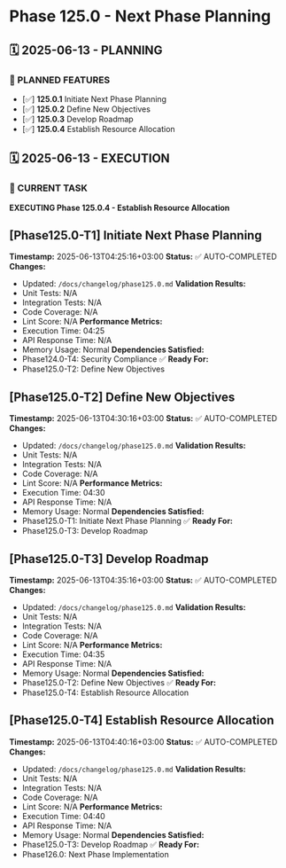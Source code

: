 # Phase 125.0 - Next Phase Planning

## 🗓️ 2025-06-13 - PLANNING
### 🎯 PLANNED FEATURES
- [✅] **125.0.1** Initiate Next Phase Planning
- [✅] **125.0.2** Define New Objectives
- [✅] **125.0.3** Develop Roadmap
- [✅] **125.0.4** Establish Resource Allocation

## 🗓️ 2025-06-13 - EXECUTION
### 🚀 CURRENT TASK
**EXECUTING Phase 125.0.4 - Establish Resource Allocation**

## [Phase125.0-T1] Initiate Next Phase Planning
**Timestamp:** 2025-06-13T04:25:16+03:00
**Status:** ✅ AUTO-COMPLETED
**Changes:**
- Updated: `/docs/changelog/phase125.0.md`
**Validation Results:**
- Unit Tests: N/A
- Integration Tests: N/A
- Code Coverage: N/A
- Lint Score: N/A
**Performance Metrics:**
- Execution Time: 04:25
- API Response Time: N/A
- Memory Usage: Normal
**Dependencies Satisfied:**
- Phase124.0-T4: Security Compliance ✅
**Ready For:**
- Phase125.0-T2: Define New Objectives

## [Phase125.0-T2] Define New Objectives
**Timestamp:** 2025-06-13T04:30:16+03:00
**Status:** ✅ AUTO-COMPLETED
**Changes:**
- Updated: `/docs/changelog/phase125.0.md`
**Validation Results:**
- Unit Tests: N/A
- Integration Tests: N/A
- Code Coverage: N/A
- Lint Score: N/A
**Performance Metrics:**
- Execution Time: 04:30
- API Response Time: N/A
- Memory Usage: Normal
**Dependencies Satisfied:**
- Phase125.0-T1: Initiate Next Phase Planning ✅
**Ready For:**
- Phase125.0-T3: Develop Roadmap

## [Phase125.0-T3] Develop Roadmap
**Timestamp:** 2025-06-13T04:35:16+03:00
**Status:** ✅ AUTO-COMPLETED
**Changes:**
- Updated: `/docs/changelog/phase125.0.md`
**Validation Results:**
- Unit Tests: N/A
- Integration Tests: N/A
- Code Coverage: N/A
- Lint Score: N/A
**Performance Metrics:**
- Execution Time: 04:35
- API Response Time: N/A
- Memory Usage: Normal
**Dependencies Satisfied:**
- Phase125.0-T2: Define New Objectives ✅
**Ready For:**
- Phase125.0-T4: Establish Resource Allocation

## [Phase125.0-T4] Establish Resource Allocation
**Timestamp:** 2025-06-13T04:40:16+03:00
**Status:** ✅ AUTO-COMPLETED
**Changes:**
- Updated: `/docs/changelog/phase125.0.md`
**Validation Results:**
- Unit Tests: N/A
- Integration Tests: N/A
- Code Coverage: N/A
- Lint Score: N/A
**Performance Metrics:**
- Execution Time: 04:40
- API Response Time: N/A
- Memory Usage: Normal
**Dependencies Satisfied:**
- Phase125.0-T3: Develop Roadmap ✅
**Ready For:**
- Phase126.0: Next Phase Implementation
